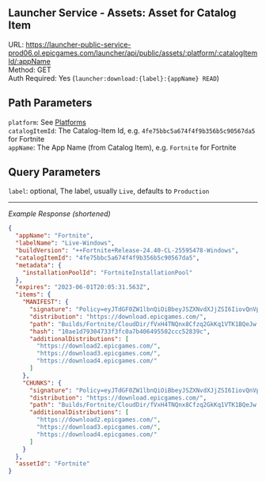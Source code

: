 ## Launcher Service - Assets: Asset for Catalog Item

URL: https://launcher-public-service-prod06.ol.epicgames.com/launcher/api/public/assets/:platform/:catalogItemId/:appName \
Method: GET \
Auth Required: Yes (`launcher:download:{label}:{appName} READ`)

## Path Parameters

`platform`: See [Platforms](../README.md#data) <br/>
`catalogItemId`: The Catalog-Item Id, e.g. `4fe75bbc5a674f4f9b356b5c90567da5` for Fortnite <br/>
`appName`: The App Name (from Catalog Item), e.g. `Fortnite` for Fortnite

## Query Parameters

`label`: optional, The label, usually `Live`, defaults to `Production`

---

_Example Response (shortened)_

```json
{
  "appName": "Fortnite",
  "labelName": "Live-Windows",
  "buildVersion": "++Fortnite+Release-24.40-CL-25595478-Windows",
  "catalogItemId": "4fe75bbc5a674f4f9b356b5c90567da5",
  "metadata": {
    "installationPoolId": "FortniteInstallationPool"
  },
  "expires": "2023-06-01T20:05:31.563Z",
  "items": {
    "MANIFEST": {
      "signature": "Policy=eyJTdGF0ZW1lbnQiOiBbeyJSZXNvdXJjZSI6IiovQnVpbGRzL0ZvcnRuaXRlL0Nsb3VkRGlyL2ZWeEg0VE5Rbng4Q2Z6cTJHa0txMVZUSzFCUWVKdy5tYW5pZmVzdCIsIkNvbmRpdGlvbiI6eyJEYXRlTGVzc1RoYW4iOnsiQVdTOkVwb2NoVGltZSI6MTY4NTY0OTkzMX0sIklwQWRkcmVzcyI6eyJBV1M6U291cmNlSXAiOiIwLjAuMC4wLzAifX19XX0_&Signature=npRquoHVVZzo-dgomu-zVKeZM8o8j6yxrMG3o~nLuSlOC6lZNKx2SSsFHE4wkdGprDTU0o14vBWugeoLNpj-Uo8JxR9wWr7T~eg1j-30AKZNb5N5AHTnaYfeDeNDmzY1k2vax5Awhe2OJ7GDp9dRyEPnq6mP8gs82Ds5nmF070X9oBAjFFmn5h5lhSctD11McrHbiWCAD9lRnO5eW7qBjlqZSlQWAClt0pNSZuYElcxKW0T8yUyt7P8Ne1smPeDn4TvuFPUy1NE3zY9GMncrglnB1IGozokJpDPdKv-e5vRQD94awv7fA230Gq5XRCKSt9ZZNs-2qTFU84eNYoSRKg__&Key-Pair-Id=APKAJP7WU44FM4EHJYFQ",
      "distribution": "https://download.epicgames.com/",
      "path": "Builds/Fortnite/CloudDir/fVxH4TNQnx8Cfzq2GkKq1VTK1BQeJw.manifest",
      "hash": "10ae1d79304733f3fc0a7b406495502ccc52839c",
      "additionalDistributions": [
        "https://download2.epicgames.com/",
        "https://download3.epicgames.com/",
        "https://download4.epicgames.com/"
      ]
    },
    "CHUNKS": {
      "signature": "Policy=eyJTdGF0ZW1lbnQiOiBbeyJSZXNvdXJjZSI6IiovQnVpbGRzL0ZvcnRuaXRlL0Nsb3VkRGlyL2ZWeEg0VE5Rbng4Q2Z6cTJHa0txMVZUSzFCUWVKdy5tYW5pZmVzdCIsIkNvbmRpdGlvbiI6eyJEYXRlTGVzc1RoYW4iOnsiQVdTOkVwb2NoVGltZSI6MTY4NTY0OTkzMX0sIklwQWRkcmVzcyI6eyJBV1M6U291cmNlSXAiOiIwLjAuMC4wLzAifX19XX0_&Signature=npRquoHVVZzo-dgomu-zVKeZM8o8j6yxrMG3o~nLuSlOC6lZNKx2SSsFHE4wkdGprDTU0o14vBWugeoLNpj-Uo8JxR9wWr7T~eg1j-30AKZNb5N5AHTnaYfeDeNDmzY1k2vax5Awhe2OJ7GDp9dRyEPnq6mP8gs82Ds5nmF070X9oBAjFFmn5h5lhSctD11McrHbiWCAD9lRnO5eW7qBjlqZSlQWAClt0pNSZuYElcxKW0T8yUyt7P8Ne1smPeDn4TvuFPUy1NE3zY9GMncrglnB1IGozokJpDPdKv-e5vRQD94awv7fA230Gq5XRCKSt9ZZNs-2qTFU84eNYoSRKg__&Key-Pair-Id=APKAJP7WU44FM4EHJYFQ",
      "distribution": "https://download.epicgames.com/",
      "path": "Builds/Fortnite/CloudDir/fVxH4TNQnx8Cfzq2GkKq1VTK1BQeJw.manifest",
      "additionalDistributions": [
        "https://download2.epicgames.com/",
        "https://download3.epicgames.com/",
        "https://download4.epicgames.com/"
      ]
    }
  },
  "assetId": "Fortnite"
}
```
